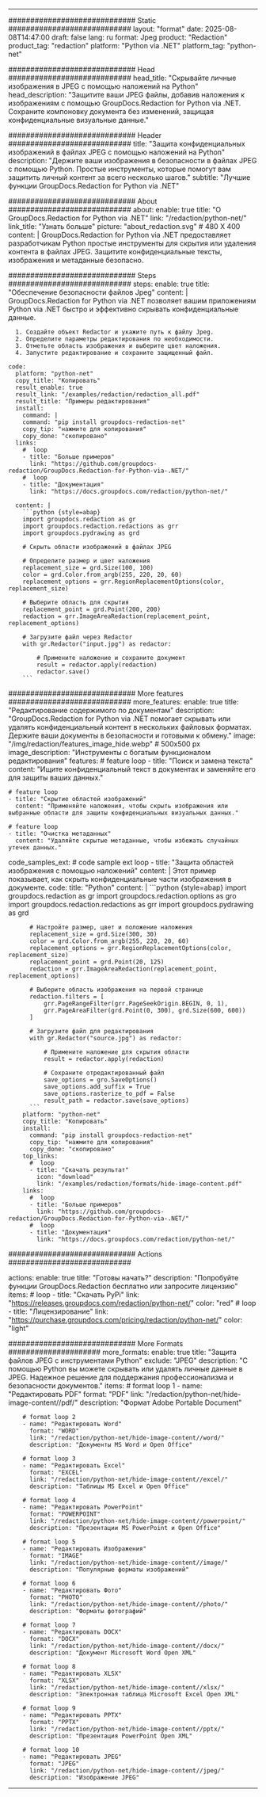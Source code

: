 
---
############################# Static ############################
layout: "format"
date:  2025-08-08T14:47:00
draft: false
lang: ru
format: Jpeg
product: "Redaction"
product_tag: "redaction"
platform: "Python via .NET"
platform_tag: "python-net"

############################# Head ############################
head_title: "Скрывайте личные изображения в JPEG с помощью наложений на Python"
head_description: "Защитите ваши JPEG файлы, добавив наложения к изображениям с помощью GroupDocs.Redaction for Python via .NET. Сохраните компоновку документа без изменений, защищая конфиденциальные визуальные данные."

############################# Header ############################
title: "Защита конфиденциальных изображений в файлах JPEG с помощью наложений на Python" 
description: "Держите ваши изображения в безопасности в файлах JPEG с помощью Python. Простые инструменты, которые помогут вам защитить личный контент за всего несколько шагов."
subtitle: "Лучшие функции GroupDocs.Redaction for Python via .NET" 

############################# About ############################
about:
    enable: true
    title: "О GroupDocs.Redaction for Python via .NET"
    link: "/redaction/python-net/"
    link_title: "Узнать больше"
    picture: "about_redaction.svg" # 480 X 400
    content: |
       GroupDocs.Redaction for Python via .NET предоставляет разработчикам Python простые инструменты для скрытия или удаления контента в файлах JPEG. Защитите конфиденциальные тексты, изображения и метаданные безопасно.

############################# Steps ############################
steps:
    enable: true
    title: "Обеспечение безопасности файлов Jpeg"
    content: |
      GroupDocs.Redaction for Python via .NET позволяет вашим приложениям Python via .NET быстро и эффективно скрывать конфиденциальные данные.
      
      1. Создайте объект Redactor и укажите путь к файлу Jpeg.
      2. Определите параметры редактирования по необходимости.
      3. Отметьте область изображения и выберите цвет наложения.
      4. Запустите редактирование и сохраните защищенный файл.
   
    code:
      platform: "python-net"
      copy_title: "Копировать"
      result_enable: true
      result_link: "/examples/redaction/redaction_all.pdf"
      result_title: "Примеры редактирования"
      install:
        command: |
        command: "pip install groupdocs-redaction-net"
        copy_tip: "нажмите для копирования"
        copy_done: "скопировано"
      links:
        #  loop
        - title: "Больше примеров"
          link: "https://github.com/groupdocs-redaction/GroupDocs.Redaction-for-Python-via-.NET/"
        #  loop
        - title: "Документация"
          link: "https://docs.groupdocs.com/redaction/python-net/"
          
      content: |
        ```python {style=abap}
        import groupdocs.redaction as gr
        import groupdocs.redaction.redactions as grr
        import groupdocs.pydrawing as grd

        # Скрыть области изображений в файлах JPEG

        # Определите размер и цвет наложения
        replacement_size = grd.Size(100, 100)
        color = grd.Color.from_argb(255, 220, 20, 60)
        replacement_options = grr.RegionReplacementOptions(color, replacement_size)

        # Выберите область для скрытия
        replacement_point = grd.Point(200, 200)
        redaction = grr.ImageAreaRedaction(replacement_point, replacement_options)
                
        # Загрузите файл через Redactor
        with gr.Redactor("input.jpg") as redactor:

            # Примените наложение и сохраните документ
            result = redactor.apply(redaction)
            redactor.save()
        ```            


############################# More features ############################
more_features:
  enable: true
  title: "Редактирование содержимого по документам"
  description: "GroupDocs.Redaction for Python via .NET помогает скрывать или удалять конфиденциальный контент в нескольких файловых форматах. Держите ваши документы в безопасности и готовыми к обмену."
  image: "/img/redaction/features_image_hide.webp" # 500x500 px
  image_description: "Инструменты с богатым функционалом редактирования"
  features:
    # feature loop
    - title: "Поиск и замена текста"
      content: "Ищите конфиденциальный текст в документах и заменяйте его для защиты ваших данных."

    # feature loop
    - title: "Скрытие областей изображений"
      content: "Применяйте наложения, чтобы скрыть изображения или выбранные области для защиты конфиденциальных визуальных данных."

    # feature loop
    - title: "Очистка метаданных"
      content: "Удаляйте скрытые метаданные, чтобы избежать случайных утечек данных."
      
  code_samples_ext:
    # code sample ext loop
    - title: "Защита областей изображения с помощью наложений"
      content: |
        Этот пример показывает, как скрыть конфиденциальные части изображения в документе.
      code:
        title: "Python"
        content: |
          ```python {style=abap}
          import groupdocs.redaction as gr
          import groupdocs.redaction.options as gro
          import groupdocs.redaction.redactions as grr
          import groupdocs.pydrawing as grd

          # Настройте размер, цвет и положение наложения
          replacement_size = grd.Size(300, 30)
          color = grd.Color.from_argb(255, 220, 20, 60)
          replacement_options = grr.RegionReplacementOptions(color, replacement_size)
          replacement_point = grd.Point(20, 125)
          redaction = grr.ImageAreaRedaction(replacement_point, replacement_options)

          # Выберите область изображения на первой странице
          redaction.filters = [
              grr.PageRangeFilter(grr.PageSeekOrigin.BEGIN, 0, 1),
              grr.PageAreaFilter(grd.Point(0, 300), grd.Size(600, 600))
          ]

          # Загрузите файл для редактирования
          with gr.Redactor("source.jpg") as redactor:

              # Примените наложение для скрытия области
              result = redactor.apply(redaction)

              # Сохраните отредактированный файл
              save_options = gro.SaveOptions()
              save_options.add_suffix = True
              save_options.rasterize_to_pdf = False
              result_path = redactor.save(save_options)
          ```
        platform: "python-net"
        copy_title: "Копировать"
        install:
          command: "pip install groupdocs-redaction-net"
          copy_tip: "нажмите для копирования"
          copy_done: "скопировано"
        top_links:
          #  loop
          - title: "Скачать результат"
            icon: "download"
            link: "/examples/redaction/formats/hide-image-content.pdf"
        links:
          #  loop
          - title: "Больше примеров"
            link: "https://github.com/groupdocs-redaction/GroupDocs.Redaction-for-Python-via-.NET/"
          #  loop
          - title: "Документация"
            link: "https://docs.groupdocs.com/redaction/python-net/"


############################# Actions ############################

actions:
  enable: true
  title: "Готовы начать?"
  description: "Попробуйте функции GroupDocs.Redaction бесплатно или запросите лицензию"
  items:
    #  loop
    - title: "Скачать PyPi"
      link: "https://releases.groupdocs.com/redaction/python-net/"
      color: "red"
        #  loop
    - title: "Лицензирование"
      link: "https://purchase.groupdocs.com/pricing/redaction/python-net/"
      color: "light"


############################# More Formats #####################
more_formats:
    enable: true
    title: "Защита файлов JPEG с инструментами Python"
    exclude: "JPEG"
    description: "С помощью Python вы можете скрывать или удалять личные данные в JPEG. Надежное решение для поддержания профессионализма и безопасности документов."
    items: 
        # format loop 1
        - name: "Редактировать PDF"
          format: "PDF"
          link: "/redaction/python-net/hide-image-content//pdf/"
          description: "Формат Adobe Portable Document"

        # format loop 2
        - name: "Редактировать Word"
          format: "WORD"
          link: "/redaction/python-net/hide-image-content//word/"
          description: "Документы MS Word и Open Office"
          
        # format loop 3
        - name: "Редактировать Excel"
          format: "EXCEL"
          link: "/redaction/python-net/hide-image-content//excel/"
          description: "Таблицы MS Excel и Open Office"

        # format loop 4
        - name: "Редактировать PowerPoint"
          format: "POWERPOINT"
          link: "/redaction/python-net/hide-image-content//powerpoint/"
          description: "Презентации MS PowerPoint и Open Office"

        # format loop 5
        - name: "Редактировать Изображения"
          format: "IMAGE"
          link: "/redaction/python-net/hide-image-content//image/"
          description: "Популярные форматы изображений"

        # format loop 6
        - name: "Редактировать Фото"
          format: "PHOTO"
          link: "/redaction/python-net/hide-image-content//photo/"
          description: "Форматы фотографий"

        # format loop 7
        - name: "Редактировать DOCX"
          format: "DOCX"
          link: "/redaction/python-net/hide-image-content//docx/"
          description: "Документ Microsoft Word Open XML"
          
        # format loop 8
        - name: "Редактировать XLSX"
          format: "XLSX"
          link: "/redaction/python-net/hide-image-content//xlsx/"
          description: "Электронная таблица Microsoft Excel Open XML"
          
        # format loop 9
        - name: "Редактировать PPTX"
          format: "PPTX"
          link: "/redaction/python-net/hide-image-content//pptx/"
          description: "Презентация PowerPoint Open XML"

        # format loop 10
        - name: "Редактировать JPEG"
          format: "JPEG"
          link: "/redaction/python-net/hide-image-content//jpeg/"
          description: "Изображение JPEG"


---